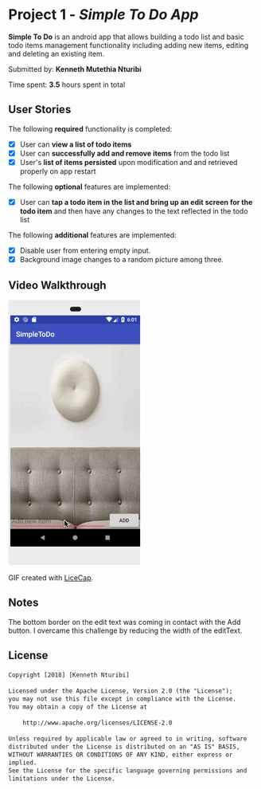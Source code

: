 # Project 1 - *Simple To Do App*

**Simple To Do** is an android app that allows building a todo list and basic todo items management functionality including adding new items, editing and deleting an existing item.

Submitted by: **Kenneth Mutethia Nturibi**

Time spent: **3.5** hours spent in total

## User Stories

The following **required** functionality is completed:

* [x] User can **view a list of todo items**
* [x] User can **successfully add and remove items** from the todo list
* [x] User's **list of items persisted** upon modification and and retrieved properly on app restart

The following **optional** features are implemented:

* [x] User can **tap a todo item in the list and bring up an edit screen for the todo item** and then have any changes to the text reflected in the todo list

The following **additional** features are implemented:

* [x] Disable user from entering empty input. 
* [x] Background image changes to a random picture among three. 

## Video Walkthrough


<img src='https://raw.githubusercontent.com/Nturibi/SimpleToDo/master/app/src/main/res/drawable/final.gif' title='Video Walkthrough' width='' alt='Video Walkthrough' />

GIF created with [LiceCap](http://www.cockos.com/licecap/).

## Notes

The bottom border on the edit text was coming in contact with the Add button. I overcame this challenge by reducing the width of the editText. 

## License

    Copyright [2018] [Kenneth Nturibi]

    Licensed under the Apache License, Version 2.0 (the "License");
    you may not use this file except in compliance with the License.
    You may obtain a copy of the License at

        http://www.apache.org/licenses/LICENSE-2.0

    Unless required by applicable law or agreed to in writing, software
    distributed under the License is distributed on an "AS IS" BASIS,
    WITHOUT WARRANTIES OR CONDITIONS OF ANY KIND, either express or implied.
    See the License for the specific language governing permissions and
    limitations under the License.
